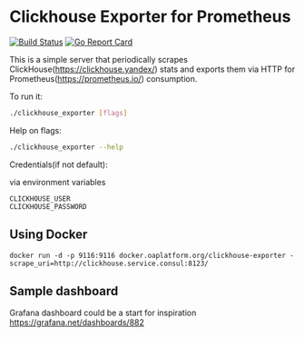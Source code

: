 # Clickhouse Exporter for Prometheus

[![Build Status](https://travis-ci.org/f1yegor/clickhouse_exporter.svg?branch=master)](https://travis-ci.org/f1yegor/clickhouse_exporter)
[![Go Report Card](https://goreportcard.com/badge/github.com/f1yegor/clickhouse_exporter)](https://goreportcard.com/report/github.com/f1yegor/clickhouse_exporter)

This is a simple server that periodically scrapes ClickHouse(https://clickhouse.yandex/) stats and exports them via HTTP for Prometheus(https://prometheus.io/)
consumption.

To run it:

```bash
./clickhouse_exporter [flags]
```

Help on flags:
```bash
./clickhouse_exporter --help
```

Credentials(if not default):

via environment variables
```
CLICKHOUSE_USER
CLICKHOUSE_PASSWORD
```

## Using Docker

```
docker run -d -p 9116:9116 docker.oaplatform.org/clickhouse-exporter -scrape_uri=http://clickhouse.service.consul:8123/
```
## Sample dashboard
Grafana dashboard could be a start for inspiration https://grafana.net/dashboards/882
